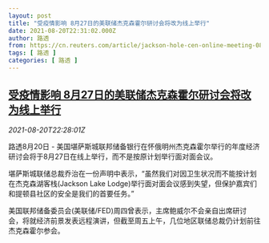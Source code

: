 ```yaml
---
layout: post
title: "受疫情影响 8月27日的美联储杰克森霍尔研讨会将改为线上举行"
date: 2021-08-20T22:31:02.000Z
author: 路透
from: https://cn.reuters.com/article/jackson-hole-cen-online-meeting-0821-idCNKBS2FL299
tags: [ 路透 ]
categories: [ 路透 ]
---
```

<!--1629498662000-->
[受疫情影响 8月27日的美联储杰克森霍尔研讨会将改为线上举行](https://cn.reuters.com/article/jackson-hole-cen-online-meeting-0821-idCNKBS2FL299)
------

<div>
<div><i>2021-08-20T22:28:01Z</i></div><p>路透8月20日 - 美国堪萨斯城联邦储备银行在怀俄明州杰克森霍尔举行的年度经济研讨会将于8月27日在线上举行，而不是按原计划举行面对面会议。</p><p>堪萨斯城联储总裁乔治在一份声明中表示，“虽然我们对因卫生状况而不能按计划在杰克森湖客栈(Jackson Lake Lodge)举行面对面会议感到失望，但保护嘉宾们和提顿县社区的安全是我们的首要任务。”</p><p>美国联邦储备委员会(美联储/FED)周四曾表示，主席鲍威尔不会亲自出席研讨会，将就经济前景发表远程演讲，但截至周五上午，几位地区联储总裁仍计划前往杰克森霍尔参会。</p>
</div>
